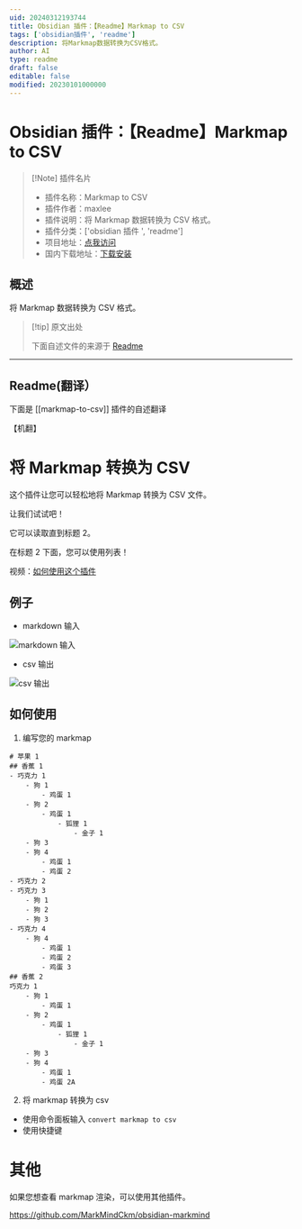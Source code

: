 ```yaml
---
uid: 20240312193744
title: Obsidian 插件：【Readme】Markmap to CSV
tags: ['obsidian插件', 'readme']
description: 将Markmap数据转换为CSV格式。
author: AI
type: readme
draft: false
editable: false
modified: 20230101000000
---
```


# Obsidian 插件：【Readme】Markmap to CSV

> [!Note] 插件名片
> - 插件名称：Markmap to CSV
> - 插件作者：maxlee
> - 插件说明：将 Markmap 数据转换为 CSV 格式。
> - 插件分类：['obsidian 插件 ', 'readme']
> - 项目地址：[点我访问](https://github.com/pj4316/markmap-to-csv-obsidian)
> - 国内下载地址：[下载安装](https://pkmer.cn/products/plugin/pluginMarket/?markmap-to-csv)

## 概述

将 Markmap 数据转换为 CSV 格式。

> [!tip] 原文出处
>
>下面自述文件的来源于 [Readme](https://ghproxy.net/https://raw.githubusercontent.com/pj4316/markmap-to-csv-obsidian/master/README.md)

---

## Readme(翻译）

下面是 [[markmap-to-csv]] 插件的自述翻译

【机翻】

# 将 Markmap 转换为 CSV

这个插件让您可以轻松地将 Markmap 转换为 CSV 文件。

让我们试试吧！

它可以读取直到标题 2。

在标题 2 下面，您可以使用列表！

视频：[如何使用这个插件](https://youtu.be/X7l4XTSrD0U)

## 例子

- markdown 输入

![markdown 输入](https://cdn.pkmer.cn/covers/markmap-to-csv_2_0.png!pkmer)

- csv 输出

![csv 输出](https://cdn.pkmer.cn/covers/markmap-to-csv_2_1.png!pkmer)

## 如何使用

1. 编写您的 markmap

```
# 苹果 1
## 香蕉 1
- 巧克力 1
    - 狗 1
        - 鸡蛋 1
    - 狗 2
        - 鸡蛋 1
	        - 狐狸 1
		        - 金子 1
    - 狗 3
    - 狗 4
	    - 鸡蛋 1
	    - 鸡蛋 2
- 巧克力 2
- 巧克力 3
    - 狗 1
    - 狗 2
    - 狗 3
- 巧克力 4
    - 狗 4
        - 鸡蛋 1
        - 鸡蛋 2
        - 鸡蛋 3
## 香蕉 2
巧克力 1
    - 狗 1
        - 鸡蛋 1
    - 狗 2
        - 鸡蛋 1
	        - 狐狸 1
		        - 金子 1
    - 狗 3
    - 狗 4
	    - 鸡蛋 1
	    - 鸡蛋 2A

```

2. 将 markmap 转换为 csv
- 使用命令面板输入 `convert markmap to csv`
- 使用快捷键

# 其他

如果您想查看 markmap 渲染，可以使用其他插件。

<https://github.com/MarkMindCkm/obsidian-markmind>
